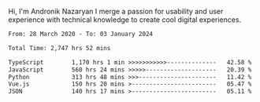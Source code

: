 Hi, I'm Andronik Nazaryan
I merge a passion for usability and user experience with technical knowledge to create cool digital experiences.


<!--START_SECTION:waka-->

```txt
From: 28 March 2020 - To: 03 January 2024

Total Time: 2,747 hrs 52 mins

TypeScript        1,170 hrs 1 min >>>>>>>>>>>--------------   42.58 %
JavaScript        560 hrs 24 mins >>>>>--------------------   20.39 %
Python            313 hrs 48 mins >>>----------------------   11.42 %
Vue.js            150 hrs 20 mins >------------------------   05.47 %
JSON              140 hrs 17 mins >------------------------   05.11 %
```

<!--END_SECTION:waka-->
